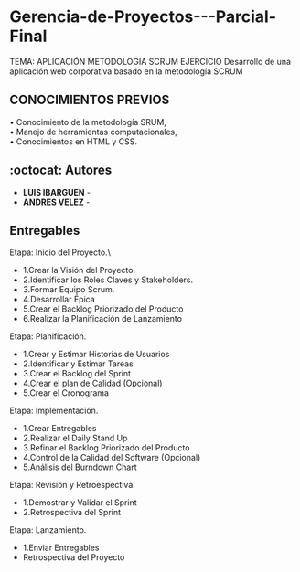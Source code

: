 # Gerencia-de-Proyectos---Parcial-Final
TEMA: APLICACIÓN METODOLOGIA SCRUM EJERCICIO Desarrollo de una aplicación web corporativa basado en la metodología SCRUM 
## CONOCIMIENTOS PREVIOS     
• Conocimiento de la metodología SRUM,      
• Manejo de herramientas computacionales,      
• Conocimientos en HTML y CSS.

## :octocat: Autores
* **LUIS IBARGUEN** - 
* **ANDRES VELEZ** - 


## Entregables
Etapa: Inicio del Proyecto.\

- 1.Crear la Visión del Proyecto.
- 2.Identificar los Roles Claves y Stakeholders.
- 3.Formar Equipo Scrum.
- 4.Desarrollar Épica
- 5.Crear el Backlog Priorizado del Producto
- 6.Realizar la Planificación de Lanzamiento

Etapa: Planificación.

- 1.Crear y Estimar Historias de Usuarios
- 2.Identificar y Estimar Tareas
- 3.Crear el Backlog del Sprint
- 4.Crear el plan de Calidad (Opcional)
- 5.Crear el Cronograma

Etapa: Implementación.

- 1.Crear Entregables
- 2.Realizar el Daily Stand Up
- 3.Refinar el Backlog Priorizado del Producto
- 4.Control de la Calidad del Software (Opcional)
- 5.Análisis del Burndown Chart

Etapa: Revisión y Retroespectiva.

- 1.Demostrar y Validar el Sprint
- 2.Retrospectiva del Sprint

Etapa: Lanzamiento.

- 1.Enviar Entregables
- Retrospectiva del Proyecto
